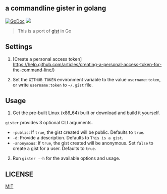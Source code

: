 a commandline gister in golang
---
[![GoDoc](https://godoc.org/github.com/viyatb/gister?status.svg)](https://godoc.org/github.com/viyatb/gister)
![](https://img.shields.io/github/issues/viyatb/gister.svg)


> This is a port of [gist](https://github.com/defunkt/gist) in Go

## Settings

1. [Create a personal access token] https://help.github.com/articles/creating-a-personal-access-token-for-the-command-line/)

2. Set the `GITHUB_TOKEN` environment variable to the value `username:token`,
   or write `username:token` to `~/.gist` file.

## Usage

1. Get the pre-built Linux (x86_64) built or download and build it yourself.

`gister` provides 3 optional CLI arguments.
  - `-public`: If `true`, the gist created will be public. Defaults to `true`.
  - `-d`: Provide a description. Defaults to `This is a gist`.
  - `-anonymous`: If `true`, the gist created will be anonymous. Set `false` to create a gist for a user. Defaults to `true`.

2. Run `gister --h` for the available options and usage.


## LICENSE

[MIT](LICENSE.md)
